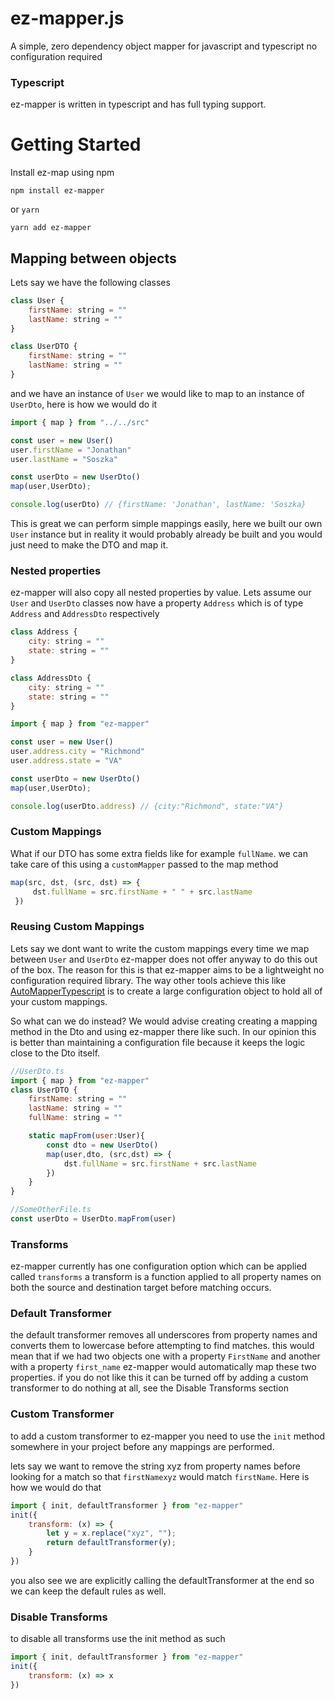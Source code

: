 # ez-mapper.js

A simple, zero dependency object mapper for javascript and typescript no configuration required
### Typescript
ez-mapper is written in typescript and has full typing support.

# Getting Started
Install ez-map using npm

```npm install ez-mapper```

or `yarn`

```yarn add ez-mapper```

## Mapping between objects

Lets say we have the following classes 

```js
class User {
    firstName: string = ""
    lastName: string = ""
}

class UserDTO {
    firstName: string = ""
    lastName: string = ""
}
```

and we have an instance of `User` we would like to map to an instance of `UserDto`, here is how we would do it

```js
import { map } from "../../src"

const user = new User()
user.firstName = "Jonathan"
user.lastName = "Soszka"

const userDto = new UserDto()
map(user,UserDto);

console.log(userDto) // {firstName: 'Jonathan', lastName: 'Soszka}
```

This is great we can perform simple mappings easily, here we built our own `User` instance but in reality it would probably already be built and you would just need to make the DTO and map it.

### Nested properties
ez-mapper will also copy all nested properties by value. Lets assume our `User` and `UserDto` classes now have a property `Address` which is of type `Address` and `AddressDto` respectively
```js
class Address {
    city: string = ""
    state: string = ""
}

class AddressDto {
    city: string = ""
    state: string = ""
}
```
```js
import { map } from "ez-mapper"

const user = new User()
user.address.city = "Richmond"
user.address.state = "VA"

const userDto = new UserDto()
map(user,UserDto);

console.log(userDto.address) // {city:"Richmond", state:"VA"}

```

### Custom Mappings
What if our DTO has some extra fields like for example `fullName`. we can take care of this using a `customMapper` passed to the map method


```js
map(src, dst, (src, dst) => {
     dst.fullName = src.firstName + " " + src.lastName
 })

```

### Reusing Custom Mappings
Lets say we dont want to write the custom mappings every time we map between `User` and `UserDto` ez-mapper does not offer anyway to do this out of the box. The reason for this is that ez-mapper aims to be a lightweight no configuration required library. The way other tools achieve this like [AutoMapperTypescript](https://automapperts.netlify.app/) is to create a large configuration object to hold all of your custom mappings.

So what can we do instead? We would advise creating creating a mapping method in the Dto and using ez-mapper there like such. In our opinion this is better than maintaining a configuration file because it keeps the logic close to the Dto itself.

```js
//UserDto.ts
import { map } from "ez-mapper"
class UserDTO {
    firstName: string = ""
    lastName: string = ""
    fullName: string = ""

    static mapFrom(user:User){
        const dto = new UserDto()
        map(user,dto, (src,dst) => {
            dst.fullName = src.firstName + src.lastName
        })
    }
}

//SomeOtherFile.ts
const userDto = UserDto.mapFrom(user)
```



### Transforms
ez-mapper currently has one configuration option which can be applied called `transforms` a transform is a function applied to all property names on both the source and destination target before matching occurs.

### Default Transformer
the default transformer removes all underscores from property names and converts them to lowercase before attempting to find matches. this would mean that if we had two objects one with a property `FirstName` and another with a property `first_name` ez-mapper would automatically map these two properties. if you do not like this it can be turned off by adding a custom transformer to do nothing at all, see the Disable Transforms section

### Custom Transformer
to add a custom transformer to ez-mapper you need to use the `init` method somewhere in your project before any mappings are performed.

lets say we want to remove the string xyz from property names before looking for a match so that `firstNamexyz` would match `firstName`. Here is how we would do that


```js
import { init, defaultTransformer } from "ez-mapper"
init({
    transform: (x) => {
        let y = x.replace("xyz", "");
        return defaultTransformer(y);
    }
})
```

you also see we are explicitly calling the defaultTransformer at the end so we can keep the default rules as well.


### Disable Transforms
to disable all transforms use the init method as such

```js
import { init, defaultTransformer } from "ez-mapper"
init({
    transform: (x) => x
})
```



